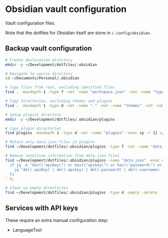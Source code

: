 # Obsidian vault configuration

Vault configuration files.

Note that the dotfiles for Obsidian itself are store in `/.config/obsidian`.

## Backup vault configuration

```bash
# Create destination directory
mkdir -p ~/Development/dotfiles/.obsidian

# Navigate to source directory
cd ~/Documents/Personal/.obsidian

# Copy files from root, excluding specified files
find . -maxdepth 1 -type f -not -name "workspace.json" -not -name "types.json" -exec cp {} ~/Development/dotfiles/.obsidian/ \;

# Copy directories, excluding themes and plugins
find . -maxdepth 1 -type d -not -name "." -not -name "themes" -not -name "plugins" -exec cp -r {} ~/Development/dotfiles/.obsidian/ \;

# Setup plugins directory
mkdir -p ~/Development/dotfiles/.obsidian/plugins

# Copy plugin directories
find plugins -maxdepth 1 -type d -not -name "plugins" -exec cp -r {} ~/Development/dotfiles/.obsidian/plugins/ \;

# Retain only data.json files in plugins
find ~/Development/dotfiles/.obsidian/plugins -type f -not -name "data.json" -delete

# Remove sensitive information from data.json files
find ~/Development/dotfiles/.obsidian/plugins -name "data.json" -exec sh -c '
  if jq -e "has(\"apiKey\") or has(\"apikey\") or has(\"password\") or has(\"username\") or has(\"userName\")" "{}" > /dev/null 2>&1; then
    jq "del(.apiKey) | del(.apikey) | del(.password) | del(.username) | del(.userName)" "{}" > "{}.tmp" && mv "{}.tmp" "{}"
  fi
' \;

# Clean up empty directories
find ~/Development/dotfiles/.obsidian/plugins -type d -empty -delete
```

## Services with API keys

These require an extra manual configuration step:

- LanguageTool